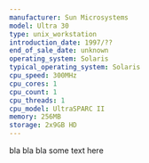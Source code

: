 ```yaml
---
manufacturer: Sun Microsystems
model: Ultra 30
type: unix_workstation
introduction_date: 1997/??
end_of_sale_date: unknown
operating_system: Solaris
typical_operating_system: Solaris
cpu_speed: 300MHz
cpu_cores: 1
cpu_count: 1
cpu_threads: 1
cpu_model: UltraSPARC II
memory: 256MB
storage: 2x9GB HD
---
```


bla bla bla some text here

